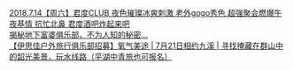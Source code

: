   
[2018.7.14【周六】君度CLUB 夜色璀璨冰爽刺激 老外gogo秀色 超强聚会燃爆午夜基情 抗忙北鼻 君度酒吧炸起来吧](http://www.dianyue.me/archives/559/j3lbe18xp5j8v25a/)  
[揭秘地下富婆俱乐部，不为人知的秘密...](http://www.dianyue.me/archives/714/562oja88wliz7pn5/)  
[【伊思佳户外旅行俱乐部招募】氧气美途 | 7月21日相约九溪 | 寻找掩藏在群山中的韶光美景，玩水线路（平湖中青旅也可报名）](http://www.dianyue.me/archives/867/rwuf8vi5h371h065/)
